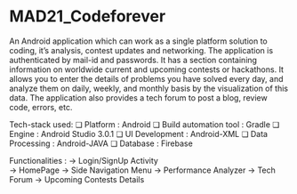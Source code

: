 # MAD21_Codeforever

An Android application which can work as a single platform solution to coding, it’s analysis, contest updates and networking. 
The application is authenticated by mail-id and passwords. 
It has a section containing information on worldwide current and  upcoming contests or hackathons. 
It allows you to enter the details of problems you have solved every day, and analyze them on daily, weekly, and monthly basis by the visualization of this data. 
The application also provides a tech forum to post a blog, review code, errors, etc. 


Tech-stack used:
❏ Platform : Android 
❏ Build automation tool : Gradle
❏ Engine : Android Studio 3.0.1 
❏ UI Development : Android-XML 
❏ Data Processing : Android-JAVA 
❏ Database : Firebase 


Functionalities :
-> Login/SignUp Activity  
-> HomePage
-> Side Navigation Menu
-> Performance Analyzer
-> Tech Forum
-> Upcoming Contests Details




